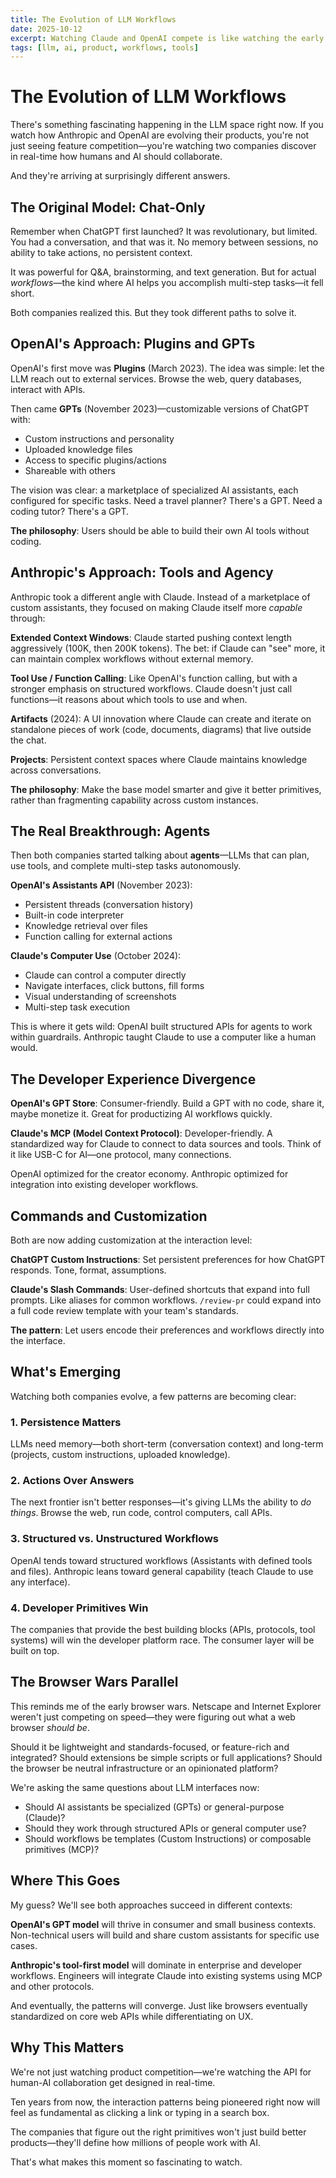 ```yaml
---
title: The Evolution of LLM Workflows
date: 2025-10-12
excerpt: Watching Claude and OpenAI compete is like watching the early browser wars—except this time, they're figuring out how humans and AI should actually work together.
tags: [llm, ai, product, workflows, tools]
---
```


# The Evolution of LLM Workflows

There's something fascinating happening in the LLM space right now. If you watch how Anthropic and OpenAI are evolving their products, you're not just seeing feature competition—you're watching two companies discover in real-time how humans and AI should collaborate.

And they're arriving at surprisingly different answers.

## The Original Model: Chat-Only

Remember when ChatGPT first launched? It was revolutionary, but limited. You had a conversation, and that was it. No memory between sessions, no ability to take actions, no persistent context.

It was powerful for Q&A, brainstorming, and text generation. But for actual *workflows*—the kind where AI helps you accomplish multi-step tasks—it fell short.

Both companies realized this. But they took different paths to solve it.

## OpenAI's Approach: Plugins and GPTs

OpenAI's first move was **Plugins** (March 2023). The idea was simple: let the LLM reach out to external services. Browse the web, query databases, interact with APIs.

Then came **GPTs** (November 2023)—customizable versions of ChatGPT with:
- Custom instructions and personality
- Uploaded knowledge files
- Access to specific plugins/actions
- Shareable with others

The vision was clear: a marketplace of specialized AI assistants, each configured for specific tasks. Need a travel planner? There's a GPT. Need a coding tutor? There's a GPT.

**The philosophy**: Users should be able to build their own AI tools without coding.

## Anthropic's Approach: Tools and Agency

Anthropic took a different angle with Claude. Instead of a marketplace of custom assistants, they focused on making Claude itself more *capable* through:

**Extended Context Windows**: Claude started pushing context length aggressively (100K, then 200K tokens). The bet: if Claude can "see" more, it can maintain complex workflows without external memory.

**Tool Use / Function Calling**: Like OpenAI's function calling, but with a stronger emphasis on structured workflows. Claude doesn't just call functions—it reasons about which tools to use and when.

**Artifacts** (2024): A UI innovation where Claude can create and iterate on standalone pieces of work (code, documents, diagrams) that live outside the chat.

**Projects**: Persistent context spaces where Claude maintains knowledge across conversations.

**The philosophy**: Make the base model smarter and give it better primitives, rather than fragmenting capability across custom instances.

## The Real Breakthrough: Agents

Then both companies started talking about **agents**—LLMs that can plan, use tools, and complete multi-step tasks autonomously.

**OpenAI's Assistants API** (November 2023):
- Persistent threads (conversation history)
- Built-in code interpreter
- Knowledge retrieval over files
- Function calling for external actions

**Claude's Computer Use** (October 2024):
- Claude can control a computer directly
- Navigate interfaces, click buttons, fill forms
- Visual understanding of screenshots
- Multi-step task execution

This is where it gets wild: OpenAI built structured APIs for agents to work within guardrails. Anthropic taught Claude to use a computer like a human would.

## The Developer Experience Divergence

**OpenAI's GPT Store**: Consumer-friendly. Build a GPT with no code, share it, maybe monetize it. Great for productizing AI workflows quickly.

**Claude's MCP (Model Context Protocol)**: Developer-friendly. A standardized way for Claude to connect to data sources and tools. Think of it like USB-C for AI—one protocol, many connections.

OpenAI optimized for the creator economy. Anthropic optimized for integration into existing developer workflows.

## Commands and Customization

Both are now adding customization at the interaction level:

**ChatGPT Custom Instructions**: Set persistent preferences for how ChatGPT responds. Tone, format, assumptions.

**Claude's Slash Commands**: User-defined shortcuts that expand into full prompts. Like aliases for common workflows. `/review-pr` could expand into a full code review template with your team's standards.

**The pattern**: Let users encode their preferences and workflows directly into the interface.

## What's Emerging

Watching both companies evolve, a few patterns are becoming clear:

### 1. Persistence Matters
LLMs need memory—both short-term (conversation context) and long-term (projects, custom instructions, uploaded knowledge).

### 2. Actions Over Answers
The next frontier isn't better responses—it's giving LLMs the ability to *do things*. Browse the web, run code, control computers, call APIs.

### 3. Structured vs. Unstructured Workflows
OpenAI tends toward structured workflows (Assistants with defined tools and files). Anthropic leans toward general capability (teach Claude to use any interface).

### 4. Developer Primitives Win
The companies that provide the best building blocks (APIs, protocols, tool systems) will win the developer platform race. The consumer layer will be built on top.

## The Browser Wars Parallel

This reminds me of the early browser wars. Netscape and Internet Explorer weren't just competing on speed—they were figuring out what a web browser *should be*.

Should it be lightweight and standards-focused, or feature-rich and integrated? Should extensions be simple scripts or full applications? Should the browser be neutral infrastructure or an opinionated platform?

We're asking the same questions about LLM interfaces now:

- Should AI assistants be specialized (GPTs) or general-purpose (Claude)?
- Should they work through structured APIs or general computer use?
- Should workflows be templates (Custom Instructions) or composable primitives (MCP)?

## Where This Goes

My guess? We'll see both approaches succeed in different contexts:

**OpenAI's GPT model** will thrive in consumer and small business contexts. Non-technical users will build and share custom assistants for specific use cases.

**Anthropic's tool-first model** will dominate in enterprise and developer workflows. Engineers will integrate Claude into existing systems using MCP and other protocols.

And eventually, the patterns will converge. Just like browsers eventually standardized on core web APIs while differentiating on UX.

## Why This Matters

We're not just watching product competition—we're watching the API for human-AI collaboration get designed in real-time.

Ten years from now, the interaction patterns being pioneered right now will feel as fundamental as clicking a link or typing in a search box.

The companies that figure out the right primitives won't just build better products—they'll define how millions of people work with AI.

That's what makes this moment so fascinating to watch.
